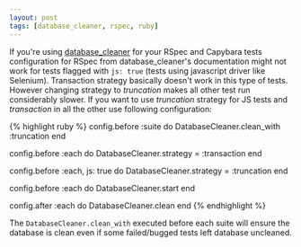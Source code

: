 ```yaml
---
layout: post
tags: [database_cleaner, rspec, ruby]
---
```

If you're using [database_cleaner](https://github.com/bmabey/database_cleaner) for your
RSpec and Capybara tests configuration for RSpec from
database_cleaner's documentation might not work for tests flagged with ``js: true``
(tests using javascript driver like Selenium). Transaction strategy basically doesn't
work in this type of tests. However changing strategy to *truncation* makes all other
test run considerably slower. If you want to use *truncation* strategy for JS tests
and *transaction* in all the other use following configuration:

{% highlight ruby %}
config.before :suite do
  DatabaseCleaner.clean_with :truncation
end

config.before :each do
  DatabaseCleaner.strategy = :transaction
end

config.before :each, js: true do
  DatabaseCleaner.strategy = :truncation
end

config.before :each do
  DatabaseCleaner.start
end

config.after :each do
  DatabaseCleaner.clean
end
{% endhighlight %}

The `DatabaseCleaner.clean_with` executed before each suite will ensure the database
is clean even if some failed/bugged tests left database uncleaned.
